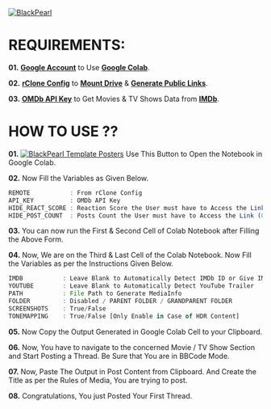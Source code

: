 [![BlackPearl](https://i.imgur.com/Vz0uo7C.png)](https://blackpearl.biz)

# REQUIREMENTS:

**01.** <a href="https://accounts.google.com/signup">**Google Account**</a> to Use <a href="https://colab.research.google.com/">**Google Colab**</a>.

**02.** <a href="https://rclone.org/commands/rclone_config/">**rClone Config**</a> to <a href="https://rclone.org/commands/rclone_mount/">**Mount Drive**</a> & <a href="https://rclone.org/commands/rclone_link/">**Generate Public Links**</a>.

**03.** <a href="http://www.omdbapi.com/apikey.aspx">**OMDb API Key**</a> to Get Movies & TV Shows Data from <a href="https://www.imdb.com">**IMDb**</a>.

# HOW TO USE ??

**01.** [![BlackPearl Template Posters](https://colab.research.google.com/assets/colab-badge.svg)](https://colab.research.google.com/github/InspectorWilliamHenderson/BlackPearl-Template-Posters/blob/main/Blackpearl%20Template%20Posters.ipynb) Use This Button to Open the Notebook in Google Colab.

**02.** Now Fill the Variables as Given Below.

```javascript
REMOTE           : From rClone Config
API_KEY          : OMDb API Key
HIDE_REACT_SCORE : Reaction Score the User must have to Access the Link (0 to Disable)
HIDE_POST_COUNT  : Posts Count the User must have to Access the Link (0 to Disable)
```

**03.** You can now run the First & Second Cell of Colab Notebook after Filling the Above Form.

**04.** Now, We are on the Third & Last Cell of the Colab Notebook. Now Fill the Variables as per the Instructions Given Below.

```javascript
IMDB           : Leave Blank to Automatically Detect IMDb ID or Give IMDb Link for Manual Override 
YOUTUBE        : Leave Blank to Automatically Detect YouTube Trailer
PATH           : File Path to Generate MediaInfo
FOLDER         : Disabled / PARENT FOLDER / GRANDPARENT FOLDER
SCREENSHOTS    : True/False
TONEMAPPING    : True/False [Only Enable in Case of HDR Content]
```

**05.** Now Copy the Output Generated in Google Colab Cell to your Clipboard.

**06.** Now, You have to navigate to the concerned Movie / TV Show Section and Start Posting a Thread. Be Sure that You are in BBCode Mode. 

**07.** Now, Paste The Output in Post Content from Clipboard. And Create the Title as per the Rules of Media, You are trying to post.

**08.** Congratulations, You just Posted Your First Thread.
